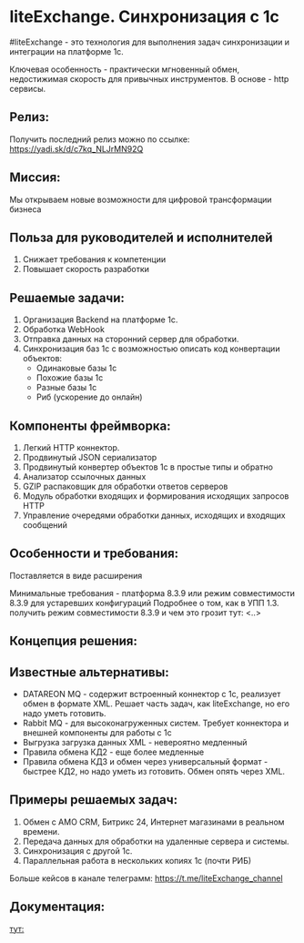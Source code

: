 # liteExchange. Синхронизация с 1с

#liteExchange - это технология для выполнения задач синхронизации и интеграции на платформе 1с.

Ключевая особенность - практически мгновенный обмен, недостижимая скорость для привычных инструментов.
В основе - http сервисы.

## Релиз:
Получить последний релиз можно по ссылке:
https://yadi.sk/d/c7kq_NLJrMN92Q

## Миссия:

Мы открываем новые возможности для цифровой трансформации бизнеса

## Польза для руководителей и исполнителей

1. Снижает требования к компетенции
2. Повышает скорость разработки

## Решаемые задачи:

1. Организация Backend на платформе 1с.
2. Обработка WebHook
3. Отправка данных на сторонний сервер для обработки.
4. Синхронизация баз 1с с возможностью описать код конвертации объектов:
   * Одинаковые базы 1с
   * Похожие базы 1с
   * Разные базы 1с
   * Риб (ускорение до онлайн)

## Компоненты фреймворка:

1. Легкий HTTP коннектор.
2. Продвинутый JSON сериализатор
3. Продвинутый конвертер объектов 1с в простые типы и обратно
4. Анализатор ссылочных данных
5. GZIP распаковщик для обработки ответов серверов
6. Модуль обработки входящих и формирования исходящих запросов HTTP
7. Управление очередями обработки данных, исходящих и входящих сообщений

## Особенности и требования:

Поставляется в виде расширения

Минимальные требования - платформа 8.3.9 или режим совместимости 8.3.9 для устаревших конфигураций
Подробнее о том, как в УПП 1.3. получить режим совместимости 8.3.9 и чем это грозит тут: <..>

## Концепция решения:

## Известные альтернативы:

* DATAREON MQ - содержит встроенный коннектор с 1с, реализует обмен в формате XML. Решает часть задач, как liteExchange, но его надо уметь готовить.
* Rabbit MQ - для высоконагруженных систем. Требует коннектора и внешней компоненты для работы с 1с
* Выгрузка загрузка данных XML - невероятно медленный
* Правила обмена КД2 - еще более медленные
* Правила обмена КД3 и обмен через универсальный формат - быстрее КД2, но надо уметь из готовить. Обмен опять через XML.

## Примеры решаемых задач:

1. Обмен с AMO CRM, Битрикс 24, Интернет магазинами в реальном времени.
2. Передача данных для обработки на удаленные сервера и системы.
3. Синхронизация с другой 1с.
4. Параллельная работа в нескольких копиях 1с (почти РИБ)

Больше кейсов в канале телеграмм:
https://t.me/liteExchange_channel

## Документация:
[тут:][1]

[1]: https://github.com/liteappsru/liteExchange/wiki
